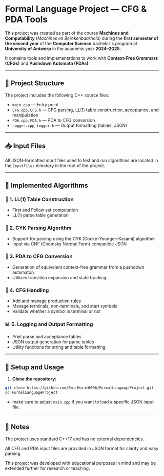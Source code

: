 # Formal Language Project — CFG & PDA Tools

This project was created as part of the course **Machines and Computability** (*Machines en Berekenbaarheid*) during the **first semester of the second year** of the **Computer Science** bachelor's program at **University of Antwerp** in the academic year **2024–2025**.

It contains tools and implementations to work with **Context-Free Grammars (CFGs)** and **Pushdown Automata (PDAs)**.

---

## 📂 Project Structure

The project includes the following C++ source files:

- `main.cpp` — Entry point
- `CFG.cpp`, `CFG.h` — CFG parsing, LL(1) table construction, acceptance, and manipulation
- `PDA.cpp`, `PDA.h` — PDA to CFG conversion
- `Logger.cpp`, `Logger.h` — Output formatting (tables, JSON)

---

## 📥 Input Files

All JSON-formatted input files used to test and run algorithms are located in the `InputFiles` directory in the root of the project.

---

## 🧠 Implemented Algorithms

### 🧾 1. LL(1) Table Construction
- First and Follow set computation
- LL(1) parse table generation

### 🧮 2. CYK Parsing Algorithm
- Support for parsing using the CYK (Cocke–Younger–Kasami) algorithm
- Input via CNF (Chomsky Normal Form) compatible JSON

### 🔁 3. PDA to CFG Conversion
- Generation of equivalent context-free grammar from a pushdown automaton
- Utilizes transition expansion and state tracking

### 📜 4. CFG Handling
- Add and manage production rules
- Manage terminals, non-terminals, and start symbols
- Validate whether a symbol is terminal or not

### 📊 5. Logging and Output Formatting
- Print parse and acceptance tables
- JSON output generation for parse tables
- Utility functions for string and table formatting

---

## 🚀 Setup and Usage

1. **Clone the repository:**

```bash
git clone https://github.com/EmirMurat6606/FormalLanguageProject.git
cd FormalLanguageProject
```
- make sure to adjust `main.cpp` if you want to load a specific JSON input file.
---------------------------

## 📘 Notes
The project uses standard C++17 and has no external dependencies.

All CFG and PDA input files are provided in JSON format for clarity and easy parsing.

This project was developed with educational purposes in mind and may be extended further for research or teaching.
